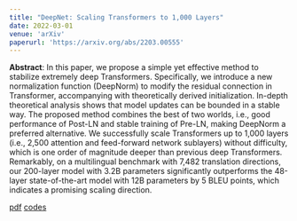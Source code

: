```yaml
---
title: "DeepNet: Scaling Transformers to 1,000 Layers"
date: 2022-03-01
venue: 'arXiv'
paperurl: 'https://arxiv.org/abs/2203.00555'
---
```

<b>Abstract</b>: In this paper, we propose a simple yet effective method to stabilize extremely deep Transformers. Specifically, we introduce a new normalization function (DeepNorm) to modify the residual connection in Transformer, accompanying with theoretically derived initialization. In-depth theoretical analysis shows that model updates can be bounded in a stable way. The proposed method combines the best of two worlds, i.e., good performance of Post-LN and stable training of Pre-LN, making DeepNorm a preferred alternative. We successfully scale Transformers up to 1,000 layers (i.e., 2,500 attention and feed-forward network sublayers) without difficulty, which is one order of magnitude deeper than previous deep Transformers. Remarkably, on a multilingual benchmark with 7,482 translation directions, our 200-layer model with 3.2B parameters significantly outperforms the 48-layer state-of-the-art model with 12B parameters by 5 BLEU points, which indicates a promising scaling direction.

[pdf](https://arxiv.org/abs/2203.00555) [codes](https://github.com/microsoft/unilm)
